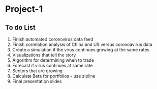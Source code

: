 # Project-1

## To do List

1. Finish automated coronovirus data feed
1. Finish correlation analysis of China and US versus coronoavirus data
1. Create a simulation if the virus continues growing at the same rates
1. Visualizations that tell the story
1. Algorithm for determining when to trade
1. Forecast if virus continues at same rate
1. Sectors that are growing
1. Calculate Beta for portfolios - use zipline
1. Final presentation slides